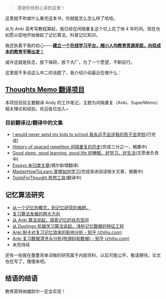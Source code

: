 > 感谢你有耐心读到这里！

这里就不吹嘘什么看完这本书，你就能怎么怎么样了哈哈。

从为 Anki 高考写教程算起，我已经在间隔重复这个坑上花了快 4 年时间。现在也如愿以偿地开始做起了记忆算法，科普记忆知识。

我还执着于我的初心——[**建立一个在线学习平台，缩小人均教育资源差距，向低成本的教育平等出发！**](https://www.kancloud.cn/ankigaokao/ankigaokao/784956#_9)

或许这就是执念，放下保研，放下大厂，为了一个愿望，不断前行。

这里就不多谈这么中二的话题了，我介绍介绍最近在做什么：

## [Thoughts Memo 翻译项目](https://paratranz.cn/projects/3131)

本项目目前主要翻译 Andy 的工作笔记，主题为间隔重复（Anki、SuperMemo）相关理论和经验。欢迎各位加入~

### 目前翻译过/翻译中的文集

* [I would never send my kids to school 我永远不会送我的孩子去学校](https://www.kancloud.cn/ankigaokao/supermemo-guru-cn/1895196)(已完成)
* [History of spaced repetition 间隔重复的历史](https://www.kancloud.cn/ankigaokao/supermemo-guru-cn/1895505)(完成三分之一，搁置中)
* [Good sleep, good learning, good life 好睡眠，好学习，好生活](https://github.com/L-M-Sherlock/supermemo.guru-cn/tree/master/Good%20sleep%2C%20good%20learning%2C%20good%20life)(志愿者负责中)
* [Essays 未归类文章](https://github.com/L-M-Sherlock/supermemo.guru-cn/tree/master/Essays)(偶尔新增翻译)
* [MasterHowToLearn 掌握如何学习](https://github.com/L-M-Sherlock/supermemo.guru-cn/tree/master/MasterHowToLearn)(完成渐进阅读相关文章，搁置中)
* [ToolsForThought 思想工具](https://github.com/L-M-Sherlock/supermemo.guru-cn/tree/master/ToolsForThought)(翻译中)

## 记忆算法研究

* [从一个记忆伪概念，到记忆研究的难题。](https://zhuanlan.zhihu.com/p/343115387)
* [复习算法发展的两大方向](https://zhuanlan.zhihu.com/p/343419228)
* [从 Anki 算法说起，探索记忆的状态空间](https://zhuanlan.zhihu.com/p/344716900)
* [从 Duolingo 机器学习算法说起，浅析记忆数据的特征工程](https://zhuanlan.zhihu.com/p/345172257)
* [Anki 制卡对复习记忆效率的影响分析 - 知乎 (zhihu.com)](https://zhuanlan.zhihu.com/p/346463057)
* [Anki 复习数据清洗与分析(附源码和数据) - 知乎 (zhihu.com)](https://zhuanlan.zhihu.com/p/337200754)
* 未完待续

还有一些我在墨墨背单词做的研究属于内部资料，以后可能公开，敬请期待。论文也在写了，慢慢来吧。

## 结语的结语

教育英特纳雄耐尔一定会实现！